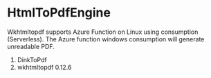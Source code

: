 # HtmlToPdfEngine
Wkhtmltopdf supports Azure Function on Linux using consumption (Serverless). The Azure function windows consumption will generate unreadable PDF.
1. DinkToPdf
2. wkhtmltopdf 0.12.6
